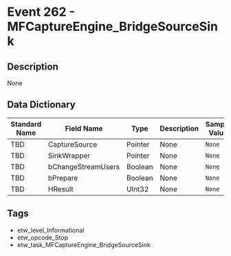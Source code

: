 # Event 262 - MFCaptureEngine_BridgeSourceSink

## Description
None

## Data Dictionary
|Standard Name|Field Name|Type|Description|Sample Value|
|---|---|---|---|---|
|TBD|CaptureSource|Pointer|None|`None`|
|TBD|SinkWrapper|Pointer|None|`None`|
|TBD|bChangeStreamUsers|Boolean|None|`None`|
|TBD|bPrepare|Boolean|None|`None`|
|TBD|HResult|UInt32|None|`None`|

## Tags
* etw_level_Informational
* etw_opcode_Stop
* etw_task_MFCaptureEngine_BridgeSourceSink